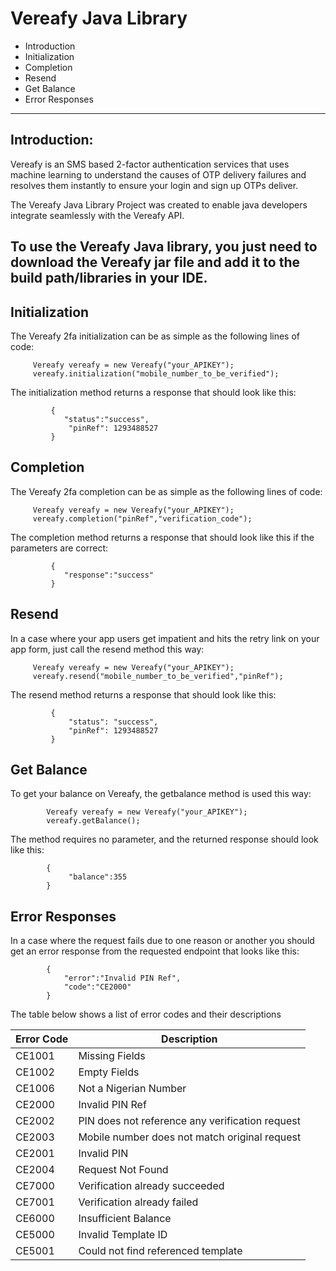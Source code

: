 # Vereafy Java Library

- Introduction
- Initialization
- Completion
- Resend
- Get Balance
- Error Responses
----------

## Introduction:

Vereafy is an SMS based 2-factor authentication services that uses machine learning to understand the causes of OTP delivery failures and resolves them instantly to ensure your login and sign up OTPs deliver.

The Vereafy Java Library Project was created to enable java developers integrate seamlessly with the Vereafy API.

To use the Vereafy Java library, you just need to download the Vereafy jar file and add it to the build path/libraries in your IDE. 
----------

## Initialization

 The Vereafy 2fa initialization can be as simple as the following lines of code:

         Vereafy vereafy = new Vereafy("your_APIKEY");
         vereafy.initialization("mobile_number_to_be_verified");

The initialization method returns a response that should look like this:

             {
                "status":"success",
                 "pinRef": 1293488527
             }

## Completion

 The Vereafy 2fa completion can be as simple as the following lines of code:

         Vereafy vereafy = new Vereafy("your_APIKEY");
         vereafy.completion("pinRef","verification_code");

The completion method returns a response that should look like this if the parameters are correct:

             {
                "response":"success"
             }

## Resend

In a case where your app users get impatient and hits the retry link on your app form, just call the resend method this way:
 
         Vereafy vereafy = new Vereafy("your_APIKEY");
         vereafy.resend("mobile_number_to_be_verified","pinRef");

The resend method returns a response that should look like this:

             {
                 "status": "success",
                 "pinRef": 1293488527
             }

## Get Balance

To get your balance on Vereafy, the getbalance method is used this way:
            
            Vereafy vereafy = new Vereafy("your_APIKEY");
            vereafy.getBalance();
The method requires no parameter, and the returned response should look like this:

            {
                 "balance":355
            }

## Error Responses

In a case where the request fails due to one reason or another you should get an error response from the requested endpoint that looks like this:

            {
                "error":"Invalid PIN Ref",
                "code":"CE2000"
            }
            
The table below shows a list of error codes and their descriptions

|  Error Code                   |   Description        |    
|-------------------------------|----------------------|
| CE1001  | Missing Fields            |
| CE1002  | Empty Fields               | 
| CE1006  | Not a Nigerian Number               | 
| CE2000  | Invalid PIN Ref| 
| CE2002  | PIN does not reference any verification request| 
| CE2003  | Mobile number does not match original request| 
| CE2001  | Invalid PIN| 
| CE2004  | Request Not Found               | 
| CE7000  | Verification already succeeded     | 
| CE7001  | Verification already failed      | 
| CE6000  | Insufficient Balance     | 
| CE5000  | Invalid Template ID             | 
| CE5001  | Could not find referenced template                | 
